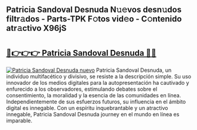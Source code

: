 ## Patricia Sandoval Desnuda N𝚞𝚎vos desn𝚞dos filtr𝚊dos - Parts-TPK F𝚘tos vid𝚎o - C𝚘ntenido atr𝚊ctivo X96jS

# <h2><a href="http://mb9r7mm.tromn.icu/?c=Patricia+Sandoval+Desnuda">🔗👉👉👉 Patricia Sandoval Desnuda 🔗🔗</a></h2>

[![Patricia Sandoval Desnuda nuevo](https://i.imgur.com/pEAQMta.gif)](http://mb9r7mm.tromn.icu/?c=Patricia+Sandoval+Desnuda)
Patricia Sandoval Desnuda, un individuo multifacético y divisivo, se resiste a la descripción simple. Su uso innovador de los medios digitales para la autopresentación ha cautivado y enfurecido a los observadores, estimulando debates sobre el consentimiento, la moralidad y la esencia de las comunidades en línea. Independientemente de sus esfuerzos futuros, su influencia en el ámbito digital es innegable. Con un espíritu inquebrantable y un atractivo innegable, Patricia Sandoval Desnuda journey en el mundo en línea es imparable.
